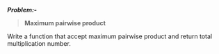***Problem:-***

> **Maximum pairwise product**

Write a function that accept maximum pairwise product and return total multiplication number.
